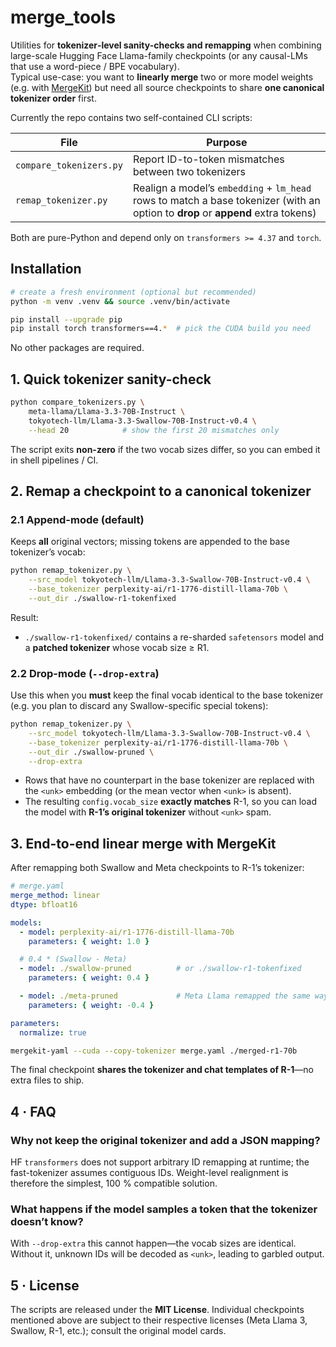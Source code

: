 # merge_tools

Utilities for **tokenizer‐level sanity-checks and remapping** when combining large-scale Hugging Face Llama-family checkpoints (or any causal-LMs that use a word-piece / BPE vocabulary).  
Typical use-case: you want to **linearly merge** two or more model weights (e.g. with [MergeKit](https://github.com/arcee-ai/mergekit)) but need all source checkpoints to share **one canonical tokenizer order** first.

Currently the repo contains two self-contained CLI scripts:

| File | Purpose |
|------|---------|
| `compare_tokenizers.py` | Report ID-to-token mismatches between two tokenizers |
| `remap_tokenizer.py`    | Realign a model’s `embedding` + `lm_head` rows to match a base tokenizer (with an option to **drop** or **append** extra tokens) |

Both are pure-Python and depend only on `transformers >= 4.37` and `torch`.

## Installation

```bash
# create a fresh environment (optional but recommended)
python -m venv .venv && source .venv/bin/activate

pip install --upgrade pip
pip install torch transformers==4.*  # pick the CUDA build you need
```

No other packages are required.

## 1. Quick tokenizer sanity-check

```bash
python compare_tokenizers.py \
    meta-llama/Llama-3.3-70B-Instruct \
    tokyotech-llm/Llama-3.3-Swallow-70B-Instruct-v0.4 \
    --head 20            # show the first 20 mismatches only
```

The script exits **non-zero** if the two vocab sizes differ, so you can embed it in shell pipelines / CI.

## 2. Remap a checkpoint to a canonical tokenizer

### 2.1 Append-mode (default)

Keeps **all** original vectors; missing tokens are appended to the base tokenizer’s vocab:

```bash
python remap_tokenizer.py \
    --src_model tokyotech-llm/Llama-3.3-Swallow-70B-Instruct-v0.4 \
    --base_tokenizer perplexity-ai/r1-1776-distill-llama-70b \
    --out_dir ./swallow-r1-tokenfixed
```

Result:

* `./swallow-r1-tokenfixed/` contains a re-sharded `safetensors` model and a **patched tokenizer** whose vocab size ≥ R1.

### 2.2 Drop-mode (`--drop-extra`)

Use this when you **must** keep the final vocab identical to the base tokenizer (e.g. you plan to discard any Swallow-specific special tokens):

```bash
python remap_tokenizer.py \
    --src_model tokyotech-llm/Llama-3.3-Swallow-70B-Instruct-v0.4 \
    --base_tokenizer perplexity-ai/r1-1776-distill-llama-70b \
    --out_dir ./swallow-pruned \
    --drop-extra
```

* Rows that have no counterpart in the base tokenizer are replaced with the `<unk>` embedding (or the mean vector when `<unk>` is absent).
* The resulting `config.vocab_size` **exactly matches** R-1, so you can load the model with **R-1’s original tokenizer** without `<unk>` spam.

## 3. End-to-end linear merge with MergeKit

After remapping both Swallow and Meta checkpoints to R-1’s tokenizer:

```yaml
# merge.yaml
merge_method: linear
dtype: bfloat16

models:
  - model: perplexity-ai/r1-1776-distill-llama-70b
    parameters: { weight: 1.0 }

  # 0.4 * (Swallow - Meta)
  - model: ./swallow-pruned          # or ./swallow-r1-tokenfixed
    parameters: { weight: 0.4 }

  - model: ./meta-pruned             # Meta Llama remapped the same way
    parameters: { weight: -0.4 }

parameters:
  normalize: true
```

```bash
mergekit-yaml --cuda --copy-tokenizer merge.yaml ./merged-r1-70b
```

The final checkpoint **shares the tokenizer and chat templates of R-1**—no extra files to ship.

## 4 · FAQ

### Why not keep the original tokenizer and add a JSON mapping?
HF `transformers` does not support arbitrary ID remapping at runtime; the fast-tokenizer assumes contiguous IDs. Weight-level realignment is therefore the simplest, 100 % compatible solution.

### What happens if the model samples a token that the tokenizer doesn’t know?
With `--drop-extra` this cannot happen—the vocab sizes are identical. Without it, unknown IDs will be decoded as `<unk>`, leading to garbled output.

## 5 · License

The scripts are released under the **MIT License**. Individual checkpoints mentioned above are subject to their respective licenses (Meta Llama 3, Swallow, R-1, etc.); consult the original model cards.
